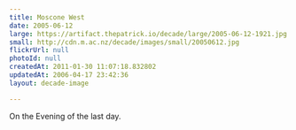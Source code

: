 ```yaml
---
title: Moscone West
date: 2005-06-12
large: https://artifact.thepatrick.io/decade/large/2005-06-12-1921.jpg
small: http://cdn.m.ac.nz/decade/images/small/20050612.jpg
flickrUrl: null
photoId: null
createdAt: 2011-01-30 11:07:18.832802
updatedAt: 2006-04-17 23:42:36
layout: decade-image

---
```

On the Evening of the last day.
